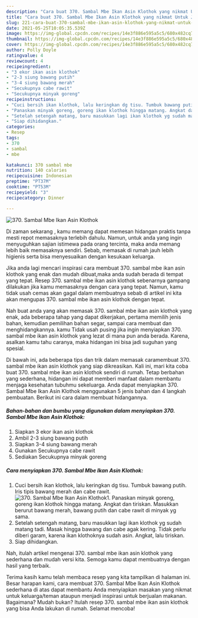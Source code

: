 ```yaml
---
description: "Cara buat 370. Sambal Mbe Ikan Asin Klothok yang nikmat Untuk Jualan"
title: "Cara buat 370. Sambal Mbe Ikan Asin Klothok yang nikmat Untuk Jualan"
slug: 221-cara-buat-370-sambal-mbe-ikan-asin-klothok-yang-nikmat-untuk-jualan
date: 2021-05-25T10:05:35.539Z
image: https://img-global.cpcdn.com/recipes/14e3f886e595a5c5/680x482cq70/370-sambal-mbe-ikan-asin-klothok-foto-resep-utama.jpg
thumbnail: https://img-global.cpcdn.com/recipes/14e3f886e595a5c5/680x482cq70/370-sambal-mbe-ikan-asin-klothok-foto-resep-utama.jpg
cover: https://img-global.cpcdn.com/recipes/14e3f886e595a5c5/680x482cq70/370-sambal-mbe-ikan-asin-klothok-foto-resep-utama.jpg
author: Polly Doyle
ratingvalue: 4
reviewcount: 4
recipeingredient:
- "3 ekor ikan asin klothok"
- "2-3 siung bawang putih"
- "3-4 siung bawang merah"
- "Secukupnya cabe rawit"
- "Secukupnya minyak goreng"
recipeinstructions:
- "Cuci bersih ikan klothok, lalu keringkan dg tisu. Tumbuk bawang putih. Iris tipis bawang merah dan cabe rawit."
- "Panaskan minyak goreng, goreng ikan klothok hingga matang. Angkat dan tiriskan. Masukkan berurut bawang merah, bawang putih dan cabe rawit di minyak yg sama."
- "Setelah setengah matang, baru masukkan lagi ikan klothok yg sudah matang tadi. Masak hingga bawang dan cabe agak kering. Tidak perlu diberi garam, karena ikan klothoknya sudah asin. Angkat, lalu tiriskan."
- "Siap dihidangkan."
categories:
- Resep
tags:
- 370
- sambal
- mbe

katakunci: 370 sambal mbe 
nutrition: 140 calories
recipecuisine: Indonesian
preptime: "PT37M"
cooktime: "PT53M"
recipeyield: "3"
recipecategory: Dinner

---
```



![370. Sambal Mbe Ikan Asin Klothok](https://img-global.cpcdn.com/recipes/14e3f886e595a5c5/680x482cq70/370-sambal-mbe-ikan-asin-klothok-foto-resep-utama.jpg)

Di zaman  sekarang , kamu memang dapat memesan hidangan praktis tanpa mesti repot memasaknya terlebih dahulu. Namun, untuk anda yang ingin menyuguhkan sajian istimewa pada orang tercinta, maka anda memang lebih baik memasaknya sendiri. Sebab, memasak di rumah jauh lebih higienis serta bisa menyesuaikan dengan kesukaan keluarga.

Jika anda lagi mencari inspirasi cara membuat 370. sambal mbe ikan asin klothok yang enak dan mudah dibuat,maka anda sudah berada di tempat yang tepat. Resep 370. sambal mbe ikan asin klothok  sebenarnya gampang dilakukan jika kamu memasaknya dengan cara yang tepat. Namun, kamu tidak usah cemas akan gagal dalam membuatnya 
sebab di artikel ini kita akan mengupas 370. sambal mbe ikan asin klothok dengan tepat.  



Nah buat anda yang akan memasak 370. sambal mbe ikan asin klothok yang enak, ada beberapa tahap yang dapat dikerjakan, pertama memilih jenis bahan, kemudian pemilihan bahan segar, sampai cara membuat dan menghidangkannya. kamu Tidak usah pusing jika ingin menyiapkan 370. sambal mbe ikan asin klothok yang lezat di mana pun anda berada. Karena, asalkan kamu  tahu caranya, maka hidangan ini bisa jadi suguhan yang spesial.

Di bawah ini, ada beberapa tips dan trik dalam memasak caramembuat 370. sambal mbe ikan asin klothok yang siap dikreasikan. Kali ini, mari kita coba buat 370. sambal mbe ikan asin klothok sendiri di rumah. Tetap berbahan yang sederhana, hidangan ini dapat memberi manfaat dalam membantu menjaga kesehatan tubuhmu sekeluarga. Anda dapat menyiapkan 370. Sambal Mbe Ikan Asin Klothok menggunakan 5 jenis bahan dan 4 langkah pembuatan. Berikut ini cara dalam membuat hidangannya.

<!--inarticleads1-->

##### Bahan-bahan dan bumbu yang digunakan dalam menyiapkan 370. Sambal Mbe Ikan Asin Klothok:

1. Siapkan 3 ekor ikan asin klothok
1. Ambil 2-3 siung bawang putih
1. Siapkan 3-4 siung bawang merah
1. Gunakan Secukupnya cabe rawit
1. Sediakan Secukupnya minyak goreng




<!--inarticleads2-->

##### Cara menyiapkan 370. Sambal Mbe Ikan Asin Klothok:

1. Cuci bersih ikan klothok, lalu keringkan dg tisu. Tumbuk bawang putih. Iris tipis bawang merah dan cabe rawit.
<img src="https://img-global.cpcdn.com/steps/112827f3c3890f89/160x128cq70/370-sambal-mbe-ikan-asin-klothok-langkah-memasak-1-foto.jpg" alt="370. Sambal Mbe Ikan Asin Klothok">1. Panaskan minyak goreng, goreng ikan klothok hingga matang. Angkat dan tiriskan. Masukkan berurut bawang merah, bawang putih dan cabe rawit di minyak yg sama.
1. Setelah setengah matang, baru masukkan lagi ikan klothok yg sudah matang tadi. Masak hingga bawang dan cabe agak kering. Tidak perlu diberi garam, karena ikan klothoknya sudah asin. Angkat, lalu tiriskan.
1. Siap dihidangkan.




Nah, itulah artikel mengenai  370. sambal mbe ikan asin klothok  yang sederhana dan mudah versi kita. Semoga kamu dapat membuatnya dengan hasil yang terbaik. 

Terima kasih kamu telah membaca resep yang kita tampilkan di halaman ini. Besar harapan kami, cara membuat  370. Sambal Mbe Ikan Asin Klothok sederhana di atas dapat membantu Anda menyiapkan masakan yang nikmat untuk keluarga/teman ataupun menjadi inspirasi untuk berjualan makanan. Bagaimana? Mudah bukan? Itulah resep 370. sambal mbe ikan asin klothok yang bisa Anda lakukan di rumah. Selamat mencoba!

